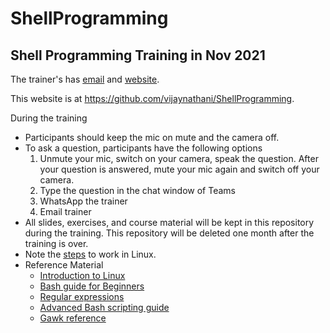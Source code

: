 # ShellProgramming
## Shell Programming Training in Nov 2021

The trainer's has [email](mailto:vijay_nathani@yahoo.com) and [website](http://vijaynathani.github.io).

This website is at <https://github.com/vijaynathani/ShellProgramming>.

During the training
- Participants should keep the mic on mute and the camera off.
- To ask a question, participants have the following options
	 1. Unmute your mic, switch on your camera, speak the question. After your question is answered, mute your mic again and switch off your camera.
	 2. Type the question in the chat window of Teams
	 3. WhatsApp the trainer
	 4. Email trainer
- All slides, exercises, and course material will be kept in this repository during the training. This repository will be deleted one month after the training is over.
- Note the [steps](https://github.com/vijaynathani/ShellProgramming/blob/aa4a6b71356ab527af2da82ef10eb2fd7f76894b/HowToLoginToLinux.md) to work in Linux.
- Reference Material
	* [Introduction to Linux](https://tldp.org/LDP/intro-linux/html/index.html)
	* [Bash guide for Beginners](https://tldp.org/LDP/Bash-Beginners-Guide/html/index.html)
	* [Regular expressions](https://drive.google.com/file/d/1RoRr62WoBO9CjbZDg07I6riOtxCZwEly/view?usp=sharing)
	* [Advanced Bash scripting guide](https://tldp.org/LDP/abs/html/index.html)
	* [Gawk reference](https://www.gnu.org/software/gawk/manual/html_node/index.html)
